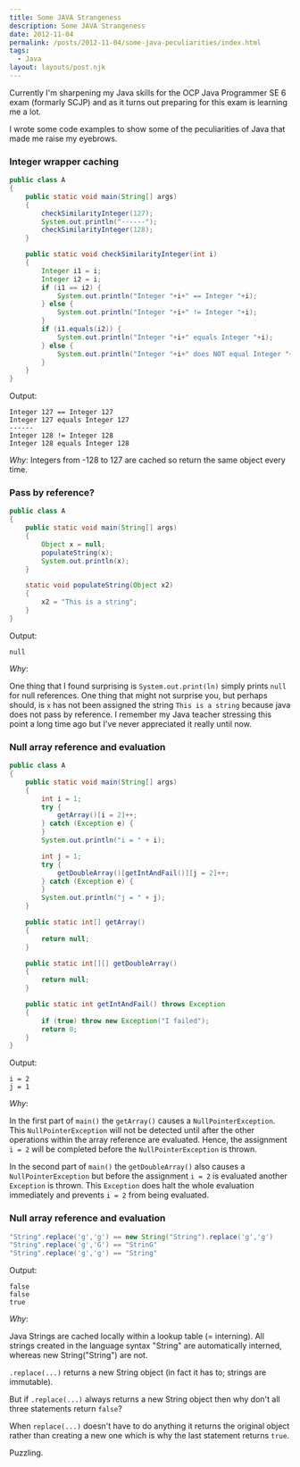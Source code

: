 ```yaml
---
title: Some JAVA Strangeness
description: Some JAVA Strangeness
date: 2012-11-04
permalink: /posts/2012-11-04/some-java-peculiarities/index.html
tags:
  - Java
layout: layouts/post.njk
---
```


Currently I'm sharpening my Java skills for the OCP Java Programmer SE 6 exam (formarly SCJP) and as it turns out preparing for this exam is learning me a lot.

I wrote some code examples to show some of the peculiarities of Java that made me raise my eyebrows.

### Integer wrapper caching

```java
public class A
{
    public static void main(String[] args)
    {
        checkSimilarityInteger(127);
        System.out.println("------");
        checkSimilarityInteger(128);
    }

    public static void checkSimilarityInteger(int i)
    {
        Integer i1 = i;
        Integer i2 = i;
        if (i1 == i2) {
            System.out.println("Integer "+i+" == Integer "+i);
        } else {
            System.out.println("Integer "+i+" != Integer "+i);
        }
        if (i1.equals(i2)) {
            System.out.println("Integer "+i+" equals Integer "+i);
        } else {
            System.out.println("Integer "+i+" does NOT equal Integer "+i);
        }
    }
}
```

Output:

```text
Integer 127 == Integer 127
Integer 127 equals Integer 127
------
Integer 128 != Integer 128
Integer 128 equals Integer 128
```

_Why_: Integers from -128 to 127 are cached so return the same object every time.

### Pass by reference?

```java
public class A
{
    public static void main(String[] args)
    {
        Object x = null;
        populateString(x);
        System.out.println(x);
    }

    static void populateString(Object x2)
    {
        x2 = "This is a string";
    }
}
```

Output:

```text
null
```

_Why_:

One thing that I found surprising is `System.out.print(ln)` simply prints `null` for null references. One thing that might not surprise you, but perhaps should, is `x` has not been assigned the string `This is a string` because java does not pass by reference. I remember my Java teacher stressing this point a long time ago but I've never appreciated it really until now.

### Null array reference and evaluation

```java
public class A
{
    public static void main(String[] args)
    {
        int i = 1;
        try {
            getArray()[i = 2]++;
        } catch (Exception e) {
        }
        System.out.println("i = " + i);

        int j = 1;
        try {
            getDoubleArray()[getIntAndFail()][j = 2]++;
        } catch (Exception e) {
        }
        System.out.println("j = " + j);
    }

    public static int[] getArray()
    {
        return null;
    }

    public static int[][] getDoubleArray()
    {
        return null;
    }

    public static int getIntAndFail() throws Exception
    {
        if (true) throw new Exception("I failed");
        return 0;
    }
}
```

Output:

```text
i = 2
j = 1
```

_Why_:

In the first part of `main()` the `getArray()` causes a `NullPointerException`. This `NullPointerException` will not be detected until after the other operations within the array reference are evaluated. Hence, the assignment `i = 2` will be completed before the `NullPointerException` is thrown.

In the second part of `main()` the `getDoubleArray()` also causes a `NullPointerException` but before the assignment `i = 2` is evaluated another `Exception` is thrown. This `Exception` does halt the whole evaluation immediately and prevents `i = 2` from being evaluated.

### Null array reference and evaluation

```java
"String".replace('g','g') == new String("String").replace('g','g')
"String".replace('g','G') == "StrinG"
"String".replace('g','g') == "String"
```

Output:

```text
false
false
true
```

_Why_:

Java Strings are cached locally within a lookup table (= interning). All strings created in the language syntax "String" are automatically interned, whereas new String("String") are not.

`.replace(...)` returns a new String object (in fact it has to; strings are immutable).

But if `.replace(...)` always returns a new String object then why don't all three statements return `false`?

When `replace(...)` doesn't have to do anything it returns the original object rather than creating a new one which is why the last statement returns `true`.

Puzzling.

